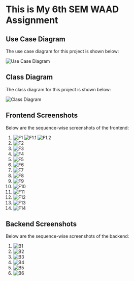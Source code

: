 <h1> This is My 6th SEM WAAD Assignment </h1>

## Use Case Diagram

The use case diagram for this project is shown below:

![Use Case Diagram](SportAccessories/frontend/public/use_case_diagram.png)

## Class Diagram

The class diagram for this project is shown below:

![Class Diagram](SportAccessories/frontend/public/class_diagram.png)

## Frontend Screenshots

Below are the sequence-wise screenshots of the frontend:

1. ![F1](SportAccessories/frontend/public/OUTPUTScreenshots/frontend/F1.png)
![F1.1](SportAccessories/frontend/public/OUTPUTScreenshots/frontend/F1.1.png)
![F1.2](SportAccessories/frontend/public/OUTPUTScreenshots/frontend/F1.2.png)
2. ![F2](SportAccessories/frontend/public/OUTPUTScreenshots/frontend/F2.png)
3. ![F3](SportAccessories/frontend/public/OUTPUTScreenshots/frontend/F3.png)
4. ![F4](SportAccessories/frontend/public/OUTPUTScreenshots/frontend/F4.png)
5. ![F5](SportAccessories/frontend/public/OUTPUTScreenshots/frontend/F5.png)
6. ![F6](SportAccessories/frontend/public/OUTPUTScreenshots/frontend/F6.png)
7. ![F7](SportAccessories/frontend/public/OUTPUTScreenshots/frontend/F7.png)
8. ![F8](SportAccessories/frontend/public/OUTPUTScreenshots/frontend/F8.png)
9. ![F9](SportAccessories/frontend/public/OUTPUTScreenshots/frontend/F9.png)
10. ![F10](SportAccessories/frontend/public/OUTPUTScreenshots/frontend/F10.png)
11. ![F11](SportAccessories/frontend/public/OUTPUTScreenshots/frontend/F11.png)
12. ![F12](SportAccessories/frontend/public/OUTPUTScreenshots/frontend/F12.png)
13. ![F13](SportAccessories/frontend/public/OUTPUTScreenshots/frontend/F13.png)
14. ![F14](SportAccessories/frontend/public/OUTPUTScreenshots/frontend/F14.png)

## Backend Screenshots

Below are the sequence-wise screenshots of the backend:

1. ![B1](SportAccessories/frontend/public/OUTPUTScreenshots/Backend/B1.png)
2. ![B2](SportAccessories/frontend/public/OUTPUTScreenshots/Backend/B2.png)
3. ![B3](SportAccessories/frontend/public/OUTPUTScreenshots/Backend/B3.png)
4. ![B4](SportAccessories/frontend/public/OUTPUTScreenshots/Backend/B4.png)
5. ![B5](SportAccessories/frontend/public/OUTPUTScreenshots/Backend/B5.png)
6. ![B6](SportAccessories/frontend/public/OUTPUTScreenshots/Backend/B6.png)

